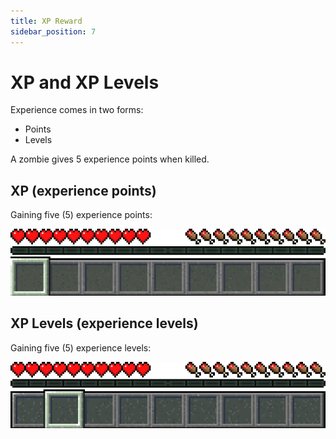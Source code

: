 ```yaml
---
title: XP Reward
sidebar_position: 7
---
```


# XP and XP Levels

Experience comes in two forms:

- Points
- Levels

A zombie gives 5 experience points when killed.

## XP (experience points)

Gaining five (5) experience points:

![Gaining XP points](../../../../../_assets/images/quests/rewards/xp-points.webp "Gaining 5 xp points")

## XP Levels (experience levels)

Gaining five (5) experience levels:

![Gaining XP levels](../../../../../_assets/images/quests/rewards/xp-levels.webp "Gaining 5 xp levels")
